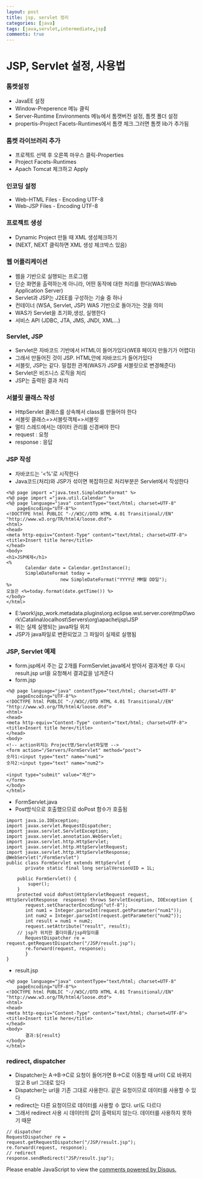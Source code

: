 ```yaml
---
layout: post
title: jsp, servlet 정리
categories: [java]
tags: [java,servlet,intermediate,jsp]
comments: true
---
```

# JSP, Servlet 설정, 사용법
### 톰켓설정
- JavaEE 설정
- Window-Preperence 메뉴 클릭
- Server-Runtime Environments 메뉴에서 톰캣버전 설정, 톰켓 폴더 설정
- propertis-Project Facets-Runtimes에서 톰캣 체크.그러면 톰켓 lib가 추가됨 

### 톰켓 라이브러리 추가
- 프로젝트 선택 후 오른쪽 마우스 클릭-Properties
- Project Facets-Runtimes
- Apach Tomcat 체크하고 Apply

### 인코딩 설정
- Web-HTML Files - Encoding UTF-8
- Web-JSP Files - Encoding UTF-8

### 프로젝트 생성
- Dynamic Project 만들 때 XML 생성체크하기
- (NEXT, NEXT 클릭하면 XML 생성 체크박스 있음)


### 웹 어플리케이션
- 웹을 기반으로 실행되는 프로그램
- 단순 화면을 출력하는게 아니라, 어떤 동작에 대한 처리를 한다(WAS:Web Application Server)
- Servlet과 JSP는 J2EE를 구성하는 기술 중 하나
- 컨테이너 (WSA, Servlet, JSP) WAS 기반으로 돌아가는 것을 의미
- WAS가 Servlet을 초기화,생성, 실행한다
- 서비스 API (JDBC, JTA, JMS, JNDI, XML...)

### Servlet, JSP
- Servlet은 자바코드 기반에서 HTML이 들어가있다(WEB 페이지 만들기가 어렵다)
- 그래서 만들어진 것이 JSP. HTML안에 자바코드가 들어가있다
- 서블릿, JSP는 같다. 밀접한 관계(WAS가 JSP를 서블릿으로 변경해준다)
- Servlet은 비즈니스 로직을 처리
- JSP는 출력된 결과 처리

### 서블릿 클래스 작성
- HttpServlet 클래스를 상속해서 class를 만들어야 한다
- 서블릿 클래스=>서블릿객체=>서블릿
- 멀티 스레드에서는 데이터 관리를 신경써야 한다
- request : 요청
- response : 응답

### JSP 작성
- 자바코드는 '<%'로 시작한다
- Java코드(처리)와 JSP가 섞이면 복잡하므로 처리부분은 Servlet에서 작성한다

~~~
<%@ page import ="java.text.SimpleDateFormat" %>
<%@ page import ="java.util.Calendar" %>
<%@ page language="java" contentType="text/html; charset=UTF-8"
    pageEncoding="UTF-8"%>
<!DOCTYPE html PUBLIC "-//W3C//DTD HTML 4.01 Transitional//EN"  "http://www.w3.org/TR/html4/loose.dtd">
<html>
<head>
<meta http-equiv="Content-Type" content="text/html; charset=UTF-8">
<title>Insert title here</title>
</head>
<body>
<h1>JSP예제</h1>
<%
       Calendar date = Calendar.getInstance();
       SimpleDateFormat today =
                    new SimpleDateFormat("YYYY년 MM월 DD일");
%>
오늘은 <%=today.format(date.getTime()) %>
</body>
</html>
~~~
- E:\work\jsp_work\.metadata\.plugins\org.eclipse.wst.server.core\tmp0\work\Catalina\localhost\Servers\org\apache\jsp\JSP
- 위는 실제 실행되는 java파일 위치
- JSP가 java파일로 변환되었고 그 파일이 실제로 실행됨

### JSP, Servlet 예제
- form.jsp에서 주는 값 2개를 FormServlet.java에서 받아서 결과계산 후 다시 result.jsp url을 요청해서 결과값을 넘겨준다
- form.jsp

~~~
<%@ page language="java" contentType="text/html; charset=UTF-8"
    pageEncoding="UTF-8"%>
<!DOCTYPE html PUBLIC "-//W3C//DTD HTML 4.01 Transitional//EN"  "http://www.w3.org/TR/html4/loose.dtd">
<html>
<head>
<meta http-equiv="Content-Type" content="text/html; charset=UTF-8">
<title>Insert title here</title>
</head>
<body>
<!-- action위치는 Project명/Servlet파일명 -->
<form action="/Servers/FormServlet" method="post">
숫자1:<input type="text" name="num1">
숫자2:<input type="text" name="num2">

<input type="submit" value="계산">
</form>
</body>
</html>
~~~

- FormServlet.java
- Post방식으로 호출했으므로 doPost 함수가 호출됨
~~~
import java.io.IOException;
import javax.servlet.RequestDispatcher;
import javax.servlet.ServletException;
import javax.servlet.annotation.WebServlet;
import javax.servlet.http.HttpServlet;
import javax.servlet.http.HttpServletRequest;
import javax.servlet.http.HttpServletResponse;
@WebServlet("/FormServlet")
public class FormServlet extends HttpServlet {
       private static final long serialVersionUID = 1L;
       
    public FormServlet() {
        super();
    }
    protected void doPost(HttpServletRequest request, HttpServletResponse  response) throws ServletException, IOException {
       request.setCharacterEncoding("utf-8");
       int num1 = Integer.parseInt(request.getParameter("num1"));
       int num2 = Integer.parseInt(request.getParameter("num2"));
       int result = num1 + num2;
       request.setAttribute("result", result);
    // jsp가 위치한 폴더이름/jsp파일이름
       RequestDispatcher re = request.getRequestDispatcher("/JSP/result.jsp");
       re.forward(request, response);
       }
}
~~~
- result.jsp

~~~
<%@ page language="java" contentType="text/html; charset=UTF-8"
    pageEncoding="UTF-8"%>
<!DOCTYPE html PUBLIC "-//W3C//DTD HTML 4.01 Transitional//EN"  "http://www.w3.org/TR/html4/loose.dtd">
<html>
<head>
<meta http-equiv="Content-Type" content="text/html; charset=UTF-8">
<title>Insert title here</title>
</head>
<body>
       결과:${result}
</body>
</html>
~~~

### redirect, dispatcher
- Dispatcher는 A->B->C로 요청이 들어가면 B->C로 이동할 때 url이 C로 바뀌지 않고 B url 그대로 있다
- Dispatcher는 url을 기존 그대로 사용한다. 같은 요청이므로 데이터를 사용할 수 있다
- redirect는 다른 요청이므로 데이터를 사용할 수 없다. url도 다르다
- 그래서 redirect 사용 시 데이터의 값이 출력되지 않는다. 데이터를 사용하지 못하기 때문

~~~
// dispatcher
RequestDispatcher re = request.getRequestDispatcher("/JSP/result.jsp");
re.forward(request, response);
// redirect
response.sendRedirect("JSP/result.jsp");
~~~



<div id="disqus_thread"></div>
<script>

/**
*  RECOMMENDED CONFIGURATION VARIABLES: EDIT AND UNCOMMENT THE SECTION BELOW TO INSERT DYNAMIC VALUES FROM YOUR PLATFORM OR CMS.
*  LEARN WHY DEFINING THESE VARIABLES IS IMPORTANT: https://disqus.com/admin/universalcode/#configuration-variables*/
/*
var disqus_config = function () {
this.page.url = PAGE_URL;  // Replace PAGE_URL with your page's canonical URL variable
this.page.identifier = PAGE_IDENTIFIER; // Replace PAGE_IDENTIFIER with your page's unique identifier variable
};
*/
(function() { // DON'T EDIT BELOW THIS LINE
var d = document, s = d.createElement('script');
s.src = 'https://parkwonhui.disqus.com/embed.js';
s.setAttribute('data-timestamp', +new Date());
(d.head || d.body).appendChild(s);
})();
</script>
<noscript>Please enable JavaScript to view the <a href="https://disqus.com/?ref_noscript">comments powered by Disqus.</a></noscript>
                            